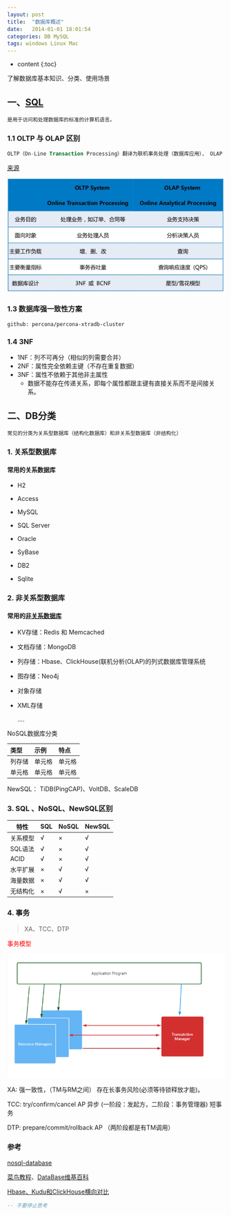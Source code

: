 ```yaml
---
layout: post
title:  "数据库概述"
date:   2014-01-01 18:01:54
categories: DB MySQL
tags: windows Linux Mac
---
```


* content
{:toc}

了解数据库基本知识、分类、使用场景

## 一、[SQL](http://www.runoob.com/sql/sql-tutorial.html)
	是用于访问和处理数据库的标准的计算机语言。

### 1.1  OLTP 与 OLAP 区别

```sql
OLTP（On-Line Transaction Processing）翻译为联机事务处理（数据库应用）， OLAP（On-Line Analytical Processing）翻译为联机分析处理（数据仓库应用），从字面上来看OLTP是做事务处理，OLAP是做分析处理。从对数据库操作来看，OLTP主要是对数据的增删改，OLAP是对数据的查询。
```

[来源](https://www.zhihu.com/question/24110442/answer/851671343)

![OLTP与OLAP区别](\image\2021-06-08_OLTP与OLAT区别.png)

### 1.3  数据库强一致性方案

```text
github: percona/percona-xtradb-cluster
```



### 1.4 3NF

- 1NF：列不可再分（相似的列需要合并）
- 2NF：属性完全依赖主键（不存在重复数据）
- 3NF：属性不依赖于其他非主属性
  - 数据不能存在传递关系，即每个属性都跟主键有直接关系而不是间接关系。

## 二、DB分类

	常见的分类为关系型数据库（结构化数据库）和非关系型数据库（非结构化）
### 1. 关系型数据库

#### 常用的关系数据库

- H2

- Access
- MySQL
- SQL Server
- Oracle
- SyBase
- DB2
- Sqlite




### 2. 非关系型数据库

#### 常用的[非关系数据库](https://hostingdata.co.uk/nosql-database/)

- KV存储：Redis 和 Memcached

- 文档存储：MongoDB

- 列存储：Hbase、ClickHouse(联机分析(OLAP)的列式数据库管理系统

- 图存储：Neo4j

- 对象存储

- XML存储

   ....

  

NoSQL数据库分类

| 类型   | 示例   | 特点   |
| :----- | :----- | :----- |
| 列存储 | 单元格 | 单元格 |
| 单元格 | 单元格 | 单元格 |

NewSQL： TiDB(PingCAP)、VoltDB、ScaleDB

### 3.  SQL 、NoSQL、NewSQL区别

| 特性     | SQL  | NoSQL | NewSQL |
| -------- | ---- | ----- | ------ |
| 关系模型 | √    | ×     | √      |
| SQL语法  | √    | ×     | √      |
| ACID     | √    | ×     | √      |
| 水平扩展 | ×    | √     | √      |
| 海量数据 | ×    | √     | √      |
| 无结构化 | ×    | √     | ×      |



### 4. 事务

> XA、TCC、DTP

<font color='red'>事务模型</font>

![2021-12-02_事务模型](\image\db\事务\2021-12-02_事务模型.png)

XA: 强一致性，（TM与RM之间） 存在长事务风险(必须等待锁释放才能)。

TCC: try/confirm/cancel  AP  异步  (一阶段：发起方，二阶段：事务管理器) 短事务

DTP: prepare/commit/rollback   AP （两阶段都是有TM调用）





### 参考

[nosql-database](https://hostingdata.co.uk/nosql-database/)

[菜鸟教程](http://www.runoob.com)、[DataBase维基百科](https://en.wikipedia.org/wiki/Database#Classification)

[Hbase、Kudu和ClickHouse横向对比](https://blog.csdn.net/supingemail/article/details/108725978)

```sql
-- 不要停止思考
```

